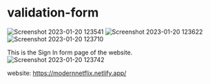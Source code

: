 # validation-form

![Screenshot 2023-01-20 123541](https://user-images.githubusercontent.com/74805696/213790813-b581c228-10c1-48e0-9b6b-e48cd45fb79e.jpg)
![Screenshot 2023-01-20 123622](https://user-images.githubusercontent.com/74805696/213790833-aa2442b4-67fe-42c3-9541-04fb689a654a.jpg)
![Screenshot 2023-01-20 123710](https://user-images.githubusercontent.com/74805696/213790850-451cde25-fbb1-4fad-8490-f36efe0263d9.jpg)

This is the Sign In form page of the website.
![Screenshot 2023-01-20 123742](https://user-images.githubusercontent.com/74805696/213791031-6d1bd8d0-9d62-43cc-b11c-e576a3202835.jpg)

website: https://modernnetflix.netlify.app/
